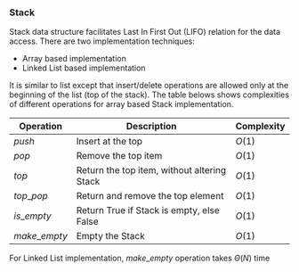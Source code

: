 ### Stack
Stack data structure facilitates Last In First Out (LIFO) relation for the data access. There are two implementation techniques:
* Array based implementation
* Linked List based implementation

It is similar to list except that insert/delete operations are allowed only at the beginning of the list (top of the stack). The table belows shows complexities of different operations for array based Stack implementation.

| Operation | Description | Complexity  |
| --------- | ----------  | ----------  |
| $push$    | Insert at the top                           | $O(1)$  |
| $pop$     | Remove the top item                         | $O(1)$  |
| $top$     | Return the top item, without altering Stack | $O(1)$  |
| $top\_pop$| Return and remove the top element           | $O(1)$  |
| $is\_empty$| Return True if Stack is empty, else False  | $O(1)$  |
| $make\_empty$| Empty the Stack                          | $O(1)$  |

For Linked List implementation, $make\_empty$ operation takes $\Theta(N)$ time
